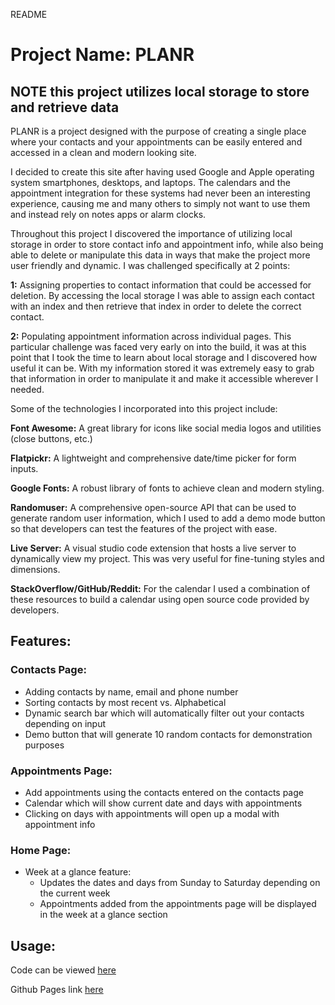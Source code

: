 README

# Project Name: PLANR

## NOTE this project utilizes local storage to store and retrieve data

PLANR is a project designed with the purpose of creating a single place where your contacts and your appointments can be easily entered and accessed in a clean and modern looking site. 

I decided to create this site after having used Google and Apple operating system smartphones, desktops, and laptops. The calendars and the appointment integration for these systems had never been an interesting experience, causing me and many others to simply not want to use them and instead rely on notes apps or alarm clocks.

Throughout this project I discovered the importance of utilizing local storage in order to store contact info and appointment info, while also being able to delete or manipulate this data in ways that make the project more user friendly and dynamic. I was challenged specifically at 2 points:

__1:__ Assigning properties to contact information that could be accessed for deletion. By accessing the local storage I was able to assign each contact with an index and then retrieve that index in order to delete the correct contact.

__2:__ Populating appointment information across individual pages. This particular challenge was faced very early on into the build, it was at this point that I took the time to learn about local storage and I discovered how useful it can be. With my information stored it was extremely easy to grab that information in order to manipulate it and make it accessible wherever I needed.


Some of the technologies I incorporated into this project include:

__Font Awesome:__ A great library for icons like social media logos and utilities (close buttons, etc.)

__Flatpickr:__ A lightweight and comprehensive date/time picker for form inputs.

__Google Fonts:__ A robust library of fonts to achieve clean and modern styling.

__Randomuser:__ A comprehensive open-source API that can be used to generate random user information, which I used to add a demo mode button so that developers can test the features of the project with ease.

__Live Server:__ A visual studio code extension that hosts a live server to dynamically view my project. This was very useful for fine-tuning styles and dimensions.

__StackOverflow/GitHub/Reddit:__ For the calendar I used a combination of these resources to build a calendar using open source code provided by developers.


## Features:

### Contacts Page:
- Adding contacts by name, email and phone number
- Sorting contacts by most recent vs. Alphabetical
- Dynamic search bar which will automatically filter out your contacts depending on input
- Demo button that will generate 10 random contacts for demonstration purposes 


### Appointments Page:
- Add appointments using the contacts entered on the contacts page
- Calendar which will show current date and days with appointments 
- Clicking on days with appointments will open up a modal with appointment info  


### Home Page:
- Week at a glance feature:
    - Updates the dates and days from Sunday to Saturday depending on the current week
    - Appointments added from the appointments page will be displayed in the week at a glance section  


## Usage:

Code can be viewed [here](https://github.com/keithAwarren/ApptPlanner)

Github Pages link [here](https://keithawarren.github.io/ApptPlanner/)

